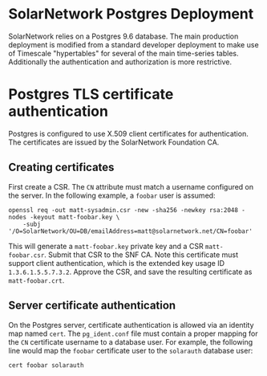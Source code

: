 # SolarNetwork Postgres Deployment

SolarNetwork relies on a Postgres 9.6 database. The main production deployment is modified
from a standard developer deployment to make use of Timescale "hypertables" for several
of the main time-series tables. Additionally the authentication and authorization is more
restrictive.

# Postgres TLS certificate authentication

Postgres is configured to use X.509 client certificates for authentication. The certificates
are issued by the SolarNetwork Foundation CA.

## Creating certificates

First create a CSR. The `CN` attribute must match a username configured on the server.
In the following example, a `foobar` user is assumed:

```
openssl req -out matt-sysadmin.csr -new -sha256 -newkey rsa:2048 -nodes -keyout matt-foobar.key \
	-subj '/O=SolarNetwork/OU=DB/emailAddress=matt@solarnetwork.net/CN=foobar'
```

This will generate a `matt-foobar.key` private key and a CSR `matt-foobar.csr`. Submit that CSR to
the SNF CA. Note this certificate must support client authentication, which is the extended key
usage ID `1.3.6.1.5.5.7.3.2`. Approve the CSR, and save the resulting certificate as
`matt-foobar.crt`.

## Server certificate authentication

On the Postgres server, certificate authentication is allowed via an identity map named `cert`.
The `pg_ident.conf` file must contain a proper mapping for the `CN` certificate username to
a database user. For example, the following line would map the `foobar` certificate user
 to the `solarauth` database user:
 
 ```
 cert foobar solarauth
 ```
